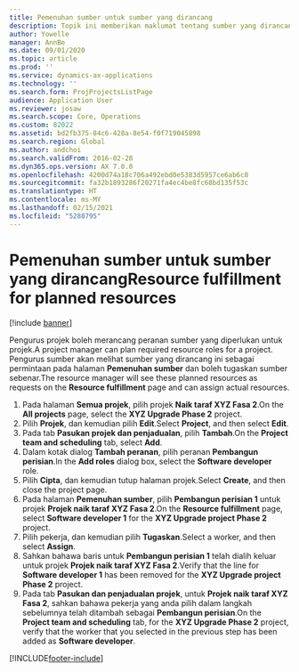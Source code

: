 ```yaml
---
title: Pemenuhan sumber untuk sumber yang dirancang
description: Topik ini memberikan maklumat tentang sumber yang dirancang untuk projek.
author: Yowelle
manager: AnnBe
ms.date: 09/01/2020
ms.topic: article
ms.prod: ''
ms.service: dynamics-ax-applications
ms.technology: ''
ms.search.form: ProjProjectsListPage
audience: Application User
ms.reviewer: josaw
ms.search.scope: Core, Operations
ms.custom: 82022
ms.assetid: bd2fb375-84c6-428a-8e54-f0f719045898
ms.search.region: Global
ms.author: andchoi
ms.search.validFrom: 2016-02-28
ms.dyn365.ops.version: AX 7.0.0
ms.openlocfilehash: 4200d74a18c706a492ebd0e5383d5957ce6ab6c8
ms.sourcegitcommit: fa32b1893286f20271fa4ec4be8fc68bd135f53c
ms.translationtype: HT
ms.contentlocale: ms-MY
ms.lasthandoff: 02/15/2021
ms.locfileid: "5288795"
---
```

# <a name="resource-fulfillment-for-planned-resources"></a><span data-ttu-id="14cd3-103">Pemenuhan sumber untuk sumber yang dirancang</span><span class="sxs-lookup"><span data-stu-id="14cd3-103">Resource fulfillment for planned resources</span></span>

[!include [banner](../includes/banner.md)]

<span data-ttu-id="14cd3-104">Pengurus projek boleh merancang peranan sumber yang diperlukan untuk projek.</span><span class="sxs-lookup"><span data-stu-id="14cd3-104">A project manager can plan required resource roles for a project.</span></span> <span data-ttu-id="14cd3-105">Pengurus sumber akan melihat sumber yang dirancang ini sebagai permintaan pada halaman **Pemenuhan sumber** dan boleh tugaskan sumber sebenar.</span><span class="sxs-lookup"><span data-stu-id="14cd3-105">The resource manager will see these planned resources as requests on the **Resource fulfillment** page and can assign actual resources.</span></span>

1. <span data-ttu-id="14cd3-106">Pada halaman **Semua projek**, pilih projek **Naik taraf XYZ Fasa 2**.</span><span class="sxs-lookup"><span data-stu-id="14cd3-106">On the **All projects** page, select the **XYZ Upgrade Phase 2** project.</span></span>
2. <span data-ttu-id="14cd3-107">Pilih **Projek**, dan kemudian pilih **Edit**.</span><span class="sxs-lookup"><span data-stu-id="14cd3-107">Select **Project**, and then select **Edit**.</span></span>
3. <span data-ttu-id="14cd3-108">Pada tab **Pasukan projek dan penjadualan**, pilih **Tambah**.</span><span class="sxs-lookup"><span data-stu-id="14cd3-108">On the **Project team and scheduling** tab, select **Add**.</span></span>
4. <span data-ttu-id="14cd3-109">Dalam kotak dialog **Tambah peranan**, pilih peranan **Pembangun perisian**.</span><span class="sxs-lookup"><span data-stu-id="14cd3-109">In the **Add roles** dialog box, select the **Software developer** role.</span></span>
5. <span data-ttu-id="14cd3-110">Pilih **Cipta**, dan kemudian tutup halaman projek.</span><span class="sxs-lookup"><span data-stu-id="14cd3-110">Select **Create**, and then close the project page.</span></span>
6. <span data-ttu-id="14cd3-111">Pada halaman **Pemenuhan sumber**, pilih **Pembangun perisian 1** untuk projek **Projek naik taraf XYZ Fasa 2**.</span><span class="sxs-lookup"><span data-stu-id="14cd3-111">On the **Resource fulfillment** page, select **Software developer 1** for the **XYZ Upgrade project Phase 2** project.</span></span>
7. <span data-ttu-id="14cd3-112">Pilih pekerja, dan kemudian pilih **Tugaskan**.</span><span class="sxs-lookup"><span data-stu-id="14cd3-112">Select a worker, and then select **Assign**.</span></span>
8. <span data-ttu-id="14cd3-113">Sahkan bahawa baris untuk **Pembangun perisian 1** telah dialih keluar untuk projek **Projek naik taraf XYZ Fasa 2**.</span><span class="sxs-lookup"><span data-stu-id="14cd3-113">Verify that the line for **Software developer 1** has been removed for the **XYZ Upgrade project Phase 2** project.</span></span>
9. <span data-ttu-id="14cd3-114">Pada tab **Pasukan dan penjadualan projek**, untuk **Projek naik taraf XYZ Fasa 2**, sahkan bahawa pekerja yang anda pilih dalam langkah sebelumnya telah ditambah sebagai **Pembangun perisian**.</span><span class="sxs-lookup"><span data-stu-id="14cd3-114">On the **Project team and scheduling** tab, for the **XYZ Upgrade Phase 2** project, verify that the worker that you selected in the previous step has been added as **Software developer**.</span></span>


[!INCLUDE[footer-include](../includes/footer-banner.md)]